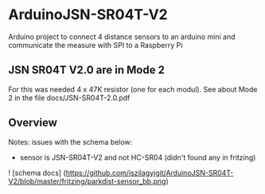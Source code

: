 # ArduinoJSN-SR04T-V2
Arduino project to connect 4 distance sensors to an arduino mini and communicate the measure with SPI 
to a Raspberry Pi

## JSN SR04T V2.0 are in Mode 2

For this was needed 4 x 47K resistor (one for each modul).
See about Mode 2 in the file docs/JSN-SR04T-2.0.pdf

## Overview

Notes: issues with the schema below:
* sensor is JSN-SR04T-V2 and not HC-SR04 (didn't found any in fritzing)

! [schema docs] (https://github.com/iszilagyigit/ArduinoJSN-SR04T-V2/blob/master/fritzing/parkdist-sensor_bb.png)


